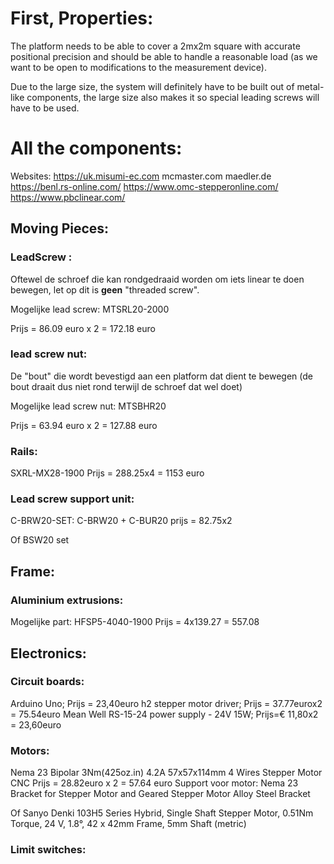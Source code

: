# First, Properties:

The platform needs to be able to cover a 2mx2m square with accurate positional precision and should
be able to handle a reasonable load (as we want to be open to modifications to the measurement device).

Due to the large size, the system will definitely have to be built out of metal-like components,
the large size also makes it so special leading screws will have to be used. 

# All the components:
Websites: 
https://uk.misumi-ec.com
mcmaster.com
maedler.de
https://benl.rs-online.com/
https://www.omc-stepperonline.com/
https://www.pbclinear.com/

## Moving Pieces:
### LeadScrew :
Oftewel de schroef die kan rondgedraaid worden om iets linear te doen bewegen, let op dit is **geen** "threaded screw".

Mogelijke lead screw: MTSRL20-2000

Prijs = 86.09 euro x 2 = 172.18 euro

### lead screw nut:
De "bout" die wordt bevestigd aan een platform dat dient te bewegen (de bout draait dus niet rond terwijl de schroef dat wel doet)

Mogelijke lead screw nut: MTSBHR20 

Prijs = 63.94 euro x 2 = 127.88 euro

### Rails:

SXRL-MX28-1900
Prijs = 288.25x4 = 1153 euro

### Lead screw support unit:

C-BRW20-SET: C-BRW20 + C-BUR20
prijs = 82.75x2 

Of BSW20 set

## Frame:

### Aluminium extrusions:

Mogelijke part: HFSP5-4040-1900
Prijs = 4x139.27 = 557.08

## Electronics:

### Circuit boards:

Arduino Uno; Prijs = 23,40euro
h2 stepper motor driver; Prijs = 37.77eurox2 = 75.54euro
Mean Well RS-15-24 power supply - 24V 15W; Prijs=€ 11,80x2 = 23,60euro

### Motors:

Nema 23 Bipolar 3Nm(425oz.in) 4.2A 57x57x114mm 4 Wires Stepper Motor CNC
Prijs = 28.82euro x 2 = 57.64 euro 
Support voor motor: Nema 23 Bracket for Stepper Motor and Geared Stepper Motor Alloy Steel Bracket

Of Sanyo Denki 103H5 Series Hybrid, Single Shaft Stepper Motor, 0.51Nm Torque, 24 V, 1.8°, 42 x 42mm Frame, 5mm Shaft (metric)


### Limit switches:

